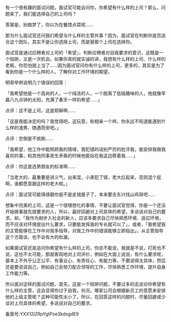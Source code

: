 有一个很有趣的面试问题，面试官可能会问你，你希望有什么样的上司？那么，问题来了，我们能选择自己的上司吗？

答案是，别做梦了，你以为在餐馆点菜呢……

那为什么面试官还问我们希望与什么样的主管共事？因为，面试官在判断你是否适合这个团队，其实不是让你选择上司，而是替那个上司在选择你。

面试官是通过应聘者对上司的「希望」，判断应聘者对自我要求的意识，这既是一个陷阱，又是一次机会。如果你真的就实诚的讲，我想有什么样的上司、什么样的老板，你恐怕就上当了……因为面试官问你有什么样的上司，更多的，其实是为了看到你是一个什么样的人，了解你对工作环境的期望。

明哥举例说明几个错误的回答：

「我希望他是一个高尚的人，一个纯洁的人，一个脱离了低级趣味的人，他就像早晨八九点钟的太阳，充满了春天一样的希望……」

点评：这不是上司，这是耶稣啊……

「这是我能决定的吗？我觉得吧，这玩意，和相亲一个样，你永远不知道能遇到什么样的渣男，随遇而安吧。」

点评：您倒是不挑剔……

「我希望，他工作中能照顾我的情绪，我犯错的话别严厉的批评我，能安排我做我喜欢的事，和其他同事发生矛盾的时候他能站在我这边帮着我……」

点评：你这是选男朋友的标准啊……

「当老大的，最重要是讲义气，出来混，小弟犯了错，老大扛起来，否则混个屁啊，谁都愿意跟这样的老大啦。」

点评：面试官可能得琢磨你是不是走错屋子了，本来要去东兴找山鸡哥吧……

想象中完美的上司，这是一个很理想化的事情，不要让面试官觉得，你是一个还没开始做事就先提要求的人，所以，最好回避对上司具体的希望，多谈谈对自己的要求。如，「我作为刚步入社会的新人，应该多要求自己尽快熟悉环境、适应环境，而不应该对环境提出什么要求，只要能发挥我的专长就可以了」，或者，「我希望我的主管能够在工作中对我多指导，对我工作中的错误能够立即指出」，从主管指导这个方面谈，也不会有大的纰漏。

如果面试官还是追问你希望有什么样的上司，你总不能说，我就是不说，打死也不说，这也不太可能，那就客观地对上司评价，例如在大面上说说，有什么要求呢，基本上不外乎公正公平、有事业心、有责任心、有能力等，不要说得太具体，然后还是要说说自己，例如自己会努力配合领导的工作，尽快熟悉工作环境，提升自身工作能力等。

所以面对这样的面试问题，首先，这是一个陷阱问题，不要过多的去谈论你希望有什么样的主管，这会显得你过于自我，何况，哪家公司会根据新员工的意愿来安排他的上级主管呢？这种可能性太小了。所以，在回答这样的问题时，尽量回避或少谈对上司具体的希望，多说说对自己的要求。

备案号:YXX12lZRpYgtPoe3kdsgdE9